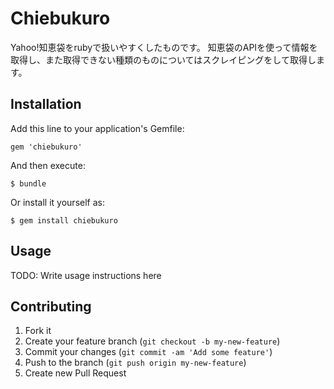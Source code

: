 # Chiebukuro

Yahoo!知恵袋をrubyで扱いやすくしたものです。
知恵袋のAPIを使って情報を取得し、また取得できない種類のものについてはスクレイピングをして取得します。

## Installation

Add this line to your application's Gemfile:

    gem 'chiebukuro'

And then execute:

    $ bundle

Or install it yourself as:

    $ gem install chiebukuro

## Usage

TODO: Write usage instructions here

## Contributing

1. Fork it
2. Create your feature branch (`git checkout -b my-new-feature`)
3. Commit your changes (`git commit -am 'Add some feature'`)
4. Push to the branch (`git push origin my-new-feature`)
5. Create new Pull Request
